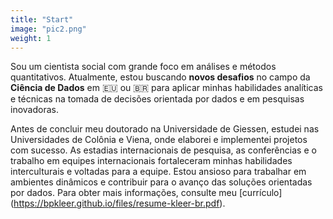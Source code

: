 ```yaml
---
title: "Start"
image: "pic2.png"
weight: 1
---
```


Sou um cientista social com grande foco em análises e métodos quantitativos. Atualmente, estou buscando **novos desafios** no campo da **Ciência de Dados** em 🇪🇺 ou 🇧🇷 para aplicar minhas habilidades analíticas e técnicas na tomada de decisões orientada por dados e em pesquisas inovadoras.

Antes de concluir meu doutorado na Universidade de Giessen, estudei nas Universidades de Colônia e Viena, onde elaborei e implementei projetos com sucesso. As estadias internacionais de pesquisa, as conferências e o trabalho em equipes internacionais fortaleceram minhas habilidades interculturais e voltadas para a equipe. Estou ansioso para trabalhar em ambientes dinâmicos e contribuir para o avanço das soluções orientadas por dados. Para obter mais informações, consulte meu [currículo] (https://bpkleer.github.io/files/resume-kleer-br.pdf).

